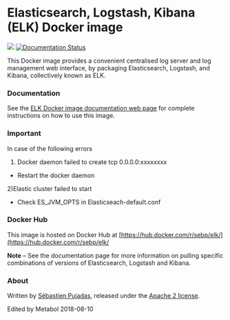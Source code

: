 # Elasticsearch, Logstash, Kibana (ELK) Docker image

[![](https://images.microbadger.com/badges/image/sebp/elk.svg)](https://microbadger.com/images/sebp/elk "Get your own image badge on microbadger.com") [![Documentation Status](https://readthedocs.org/projects/elk-docker/badge/?version=latest)](http://elk-docker.readthedocs.io/?badge=latest)

This Docker image provides a convenient centralised log server and log management web interface, by packaging Elasticsearch, Logstash, and Kibana, collectively known as ELK.

### Documentation

See the [ELK Docker image documentation web page](http://elk-docker.readthedocs.io/) for complete instructions on how to use this image.




### Important 
In case of the following errors
1) Docker daemon failed to create tcp 0.0.0.0:xxxxxxxx
 - Restart the docker daemon
 
2)Elastic cluster failed to start
 - Check ES_JVM_OPTS in Elasticseach-default.conf 



### Docker Hub

This image is hosted on Docker Hub at [https://hub.docker.com/r/sebp/elk/](https://hub.docker.com/r/sebp/elk/

**Note** – See the documentation page for more information on pulling specific combinations of versions of Elasticsearch, Logstash and Kibana.

### About

Written by [Sébastien Pujadas](https://pujadas.net), released under the [Apache 2 license](https://www.apache.org/licenses/LICENSE-2.0).

Edited by Metabol 2018-08-10
